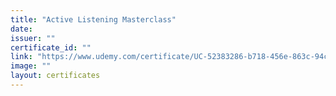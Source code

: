 ```yaml
---
title: "Active Listening Masterclass"
date: 
issuer: ""
certificate_id: ""
link: "https://www.udemy.com/certificate/UC-52383286-b718-456e-863c-94c32bae3fdb/"
image: ""
layout: certificates
---
```

